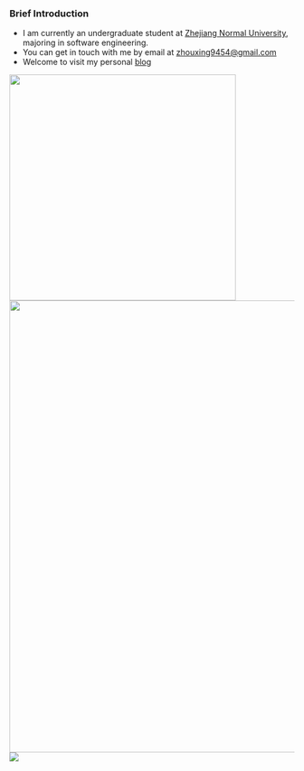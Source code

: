### Brief Introduction

- I am currently an undergraduate student at [Zhejiang Normal University](https://www.zjnu.edu.cn/), majoring in software engineering.
- You can get in touch with me by email at [zhouxing9454@gmail.com](mailto:zhouxing9454@gmail.com)
- Welcome to visit my personal [blog](https://zhouxing9454.github.io/)


<img align="center" width="400" src="https://github-readme-stats.vercel.app/api?username=zhouxing9454&theme=transparent&include_all_commits=true&show_icons=true&hide_border=true" />

<img width="800" src="https://github-readme-activity-graph.vercel.app/graph?username=zhouxing9454&theme=github-compact&hide_border=true&area=true" />

<img align="center" src="https://github-readme-stats.vercel.app/api/wakatime?username=zhouxing9454&theme=transparent&hide_border=true&layout=compact&langs_count=22" />
